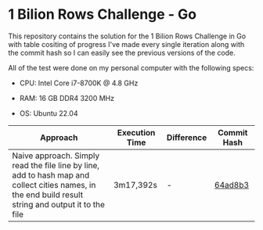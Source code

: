 # 1 Bilion Rows Challenge - Go

This repository contains the solution for the 1 Bilion Rows Challenge in Go with table cositing of progress I've made every single iteration along with the commit hash so I can easily see the previous versions of the code.

All of the test were done on my personal computer with the following specs:

- CPU: Intel Core i7-8700K @ 4.8 GHz

- RAM: 16 GB DDR4 3200 MHz

- OS: Ubuntu 22.04

Approach | Execution Time | Difference | Commit Hash
--- | --- | --- | ---
Naive approach. Simply read the file line by line, add to hash map and collect cities names, in the end build result string and output it to the file | 3m17,392s | - | [64ad8b3](https://github.com/bartoszpiechnik25/1brc-go/tree/64ad8b383196c49aff967171f4ac2e51017e1531)